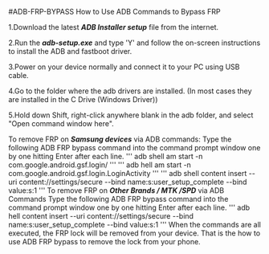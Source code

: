 #ADB-FRP-BYPASS
How to Use ADB Commands to Bypass FRP

1.Download the latest ***ADB Installer setup*** file from the internet.

2.Run the ***adb-setup.exe*** and type 'Y' and follow the on-screen instructions to install the ADB and fastboot driver.

3.Power on your device normally and connect it to your PC using USB cable.

4.Go to the folder where the adb drivers are installed. (In most cases they are installed in the C Drive (Windows Driver))

5.Hold down Shift, right-click anywhere blank in the adb folder, and select "Open command window here".

To remove FRP on **_Samsung devices_** via ADB commands: Type the following ADB FRP bypass command into the command prompt window one by one hitting Enter after each line.
'''
adb shell am start -n com.google.android.gsf.login/
'''
'''
adb hell am start -n com.google.android.gsf.login.LoginActivity
'''
'''
adb shell content insert --uri content://settings/secure --bind name:s:user_setup_complete --bind value:s:1
'''
To remove FRP on  **_Other Brands / MTK /SPD_** via ADB Commands Type the following ADB FRP bypass command into the command prompt window one by one hitting Enter after each line.
'''
adb hell content insert --uri content://settings/secure --bind name:s:user_setup_complete --bind value:s:1
'''
When the commands are all executed, the FRP lock will be removed from your device. That is the how to use ADB FRP bypass to remove the lock from your phone.
